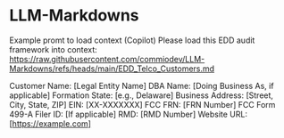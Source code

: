 # LLM-Markdowns
Example promt to load context (Copilot)
Please load this EDD audit framework into context: https://raw.githubusercontent.com/commiodev/LLM-Markdowns/refs/heads/main/EDD_Telco_Customers.md

Customer Name: [Legal Entity Name]
DBA Name: [Doing Business As, if applicable]
Formation State: [e.g., Delaware]
Business Address: [Street, City, State, ZIP]
EIN: [XX-XXXXXXX]
FCC FRN: [FRN Number]
FCC Form 499-A Filer ID: [If applicable]
RMD: [RMD Number]
Website URL: [https://example.com]
